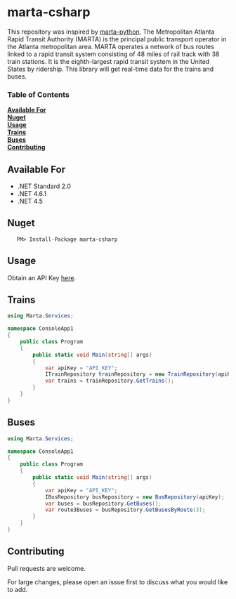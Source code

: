 # marta-csharp

This repository was inspired by [marta-python](https://github.com/itsmarta/marta-python). The Metropolitan Atlanta Rapid Transit Authority (MARTA) is the principal public transport operator in the Atlanta metropolitan area. MARTA operates a network of bus routes linked to a rapid transit system consisting of 48 miles of rail track with 38 train stations. It is the eighth-largest rapid transit system in the United States by ridership. This library will get real-time data for the trains and buses.

### Table of Contents
**[Available For](#available-for)**<br>
**[Nuget](#nuget)**<br>
**[Usage](#usage)**<br>
**[Trains](#trains)**<br>
**[Buses](#buses)**<br>
**[Contributing](#contributing)**<br>


## Available For
- .NET Standard 2.0
- .NET 4.6.1
- .NET 4.5


## Nuget

 ```
    PM> Install-Package marta-csharp
```


## Usage
Obtain an API Key [here](https://www.itsmarta.com/developer-reg-rtt.aspx).


## Trains
```csharp
using Marta.Services;

namespace ConsoleApp1
{
    public class Program
    {
        public static void Main(string[] args)
        {
            var apiKey = "API_KEY";
            ITrainRepository trainRepository = new TrainRepository(apiKey);
            var trains = trainRepository.GetTrains();
        }
    }
}
```

## Buses
```csharp
using Marta.Services;

namespace ConsoleApp1
{
    public class Program
    {
        public static void Main(string[] args)
        {
            var apiKey = "API_KEY";
            IBusRepository busRepository = new BusRepository(apiKey);
            var buses = busRepository.GetBuses();
            var route3Buses = busRepository.GetBusesByRoute(3);
        }
    }
}
```

## Contributing

Pull requests are welcome. 

For large changes, please open an issue first to discuss what you would like to add.
